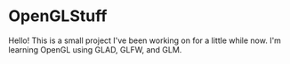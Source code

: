 # OpenGLStuff
Hello! This is a small project I've been working on for a little while now. I'm learning OpenGL using GLAD, GLFW, and GLM.
